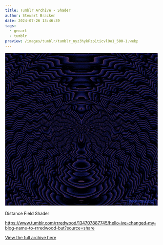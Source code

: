 ```yaml
---
title: Tumblr Archive - Shader
author: Stewart Bracken
date: 2024-07-26 13:46:39
tags:
  - genart
  - tumblr
preview: /images/tumblr/tumblr_nyz3hykFzp1ticvl0o1_500-1.webp
---
```


![shader](/images/tumblr/tumblr_nyz3hykFzp1ticvl0o1_500-1.webp)

Distance Field Shader

https://www.tumblr.com/rrredwood/134707887745/hello-ive-changed-my-blog-name-to-rrredwood-but?source=share

[View the full archive here](https://www.tumblr.com/rrredwood)